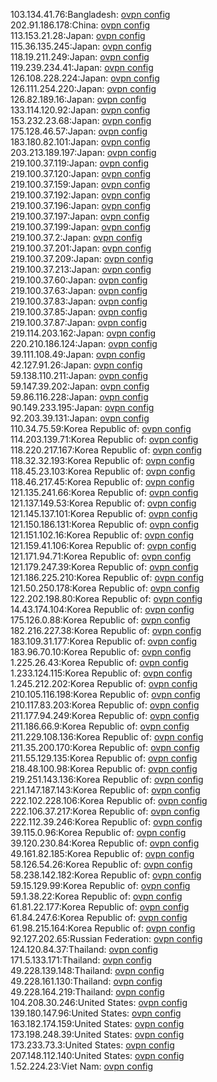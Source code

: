 103.134.41.76:Bangladesh: [ovpn config](vpn/103_134_41_76.ovpn)  
202.91.186.178:China: [ovpn config](vpn/202_91_186_178.ovpn)  
113.153.21.28:Japan: [ovpn config](vpn/113_153_21_28.ovpn)  
115.36.135.245:Japan: [ovpn config](vpn/115_36_135_245.ovpn)  
118.19.211.249:Japan: [ovpn config](vpn/118_19_211_249.ovpn)  
119.239.234.41:Japan: [ovpn config](vpn/119_239_234_41.ovpn)  
126.108.228.224:Japan: [ovpn config](vpn/126_108_228_224.ovpn)  
126.111.254.220:Japan: [ovpn config](vpn/126_111_254_220.ovpn)  
126.82.189.16:Japan: [ovpn config](vpn/126_82_189_16.ovpn)  
133.114.120.92:Japan: [ovpn config](vpn/133_114_120_92.ovpn)  
153.232.23.68:Japan: [ovpn config](vpn/153_232_23_68.ovpn)  
175.128.46.57:Japan: [ovpn config](vpn/175_128_46_57.ovpn)  
183.180.82.101:Japan: [ovpn config](vpn/183_180_82_101.ovpn)  
203.213.189.197:Japan: [ovpn config](vpn/203_213_189_197.ovpn)  
219.100.37.119:Japan: [ovpn config](vpn/219_100_37_119.ovpn)  
219.100.37.120:Japan: [ovpn config](vpn/219_100_37_120.ovpn)  
219.100.37.159:Japan: [ovpn config](vpn/219_100_37_159.ovpn)  
219.100.37.192:Japan: [ovpn config](vpn/219_100_37_192.ovpn)  
219.100.37.196:Japan: [ovpn config](vpn/219_100_37_196.ovpn)  
219.100.37.197:Japan: [ovpn config](vpn/219_100_37_197.ovpn)  
219.100.37.199:Japan: [ovpn config](vpn/219_100_37_199.ovpn)  
219.100.37.2:Japan: [ovpn config](vpn/219_100_37_2.ovpn)  
219.100.37.201:Japan: [ovpn config](vpn/219_100_37_201.ovpn)  
219.100.37.209:Japan: [ovpn config](vpn/219_100_37_209.ovpn)  
219.100.37.213:Japan: [ovpn config](vpn/219_100_37_213.ovpn)  
219.100.37.60:Japan: [ovpn config](vpn/219_100_37_60.ovpn)  
219.100.37.63:Japan: [ovpn config](vpn/219_100_37_63.ovpn)  
219.100.37.83:Japan: [ovpn config](vpn/219_100_37_83.ovpn)  
219.100.37.85:Japan: [ovpn config](vpn/219_100_37_85.ovpn)  
219.100.37.87:Japan: [ovpn config](vpn/219_100_37_87.ovpn)  
219.114.203.162:Japan: [ovpn config](vpn/219_114_203_162.ovpn)  
220.210.186.124:Japan: [ovpn config](vpn/220_210_186_124.ovpn)  
39.111.108.49:Japan: [ovpn config](vpn/39_111_108_49.ovpn)  
42.127.91.26:Japan: [ovpn config](vpn/42_127_91_26.ovpn)  
59.138.110.211:Japan: [ovpn config](vpn/59_138_110_211.ovpn)  
59.147.39.202:Japan: [ovpn config](vpn/59_147_39_202.ovpn)  
59.86.116.228:Japan: [ovpn config](vpn/59_86_116_228.ovpn)  
90.149.233.195:Japan: [ovpn config](vpn/90_149_233_195.ovpn)  
92.203.39.131:Japan: [ovpn config](vpn/92_203_39_131.ovpn)  
110.34.75.59:Korea Republic of: [ovpn config](vpn/110_34_75_59.ovpn)  
114.203.139.71:Korea Republic of: [ovpn config](vpn/114_203_139_71.ovpn)  
118.220.217.167:Korea Republic of: [ovpn config](vpn/118_220_217_167.ovpn)  
118.32.32.193:Korea Republic of: [ovpn config](vpn/118_32_32_193.ovpn)  
118.45.23.103:Korea Republic of: [ovpn config](vpn/118_45_23_103.ovpn)  
118.46.217.45:Korea Republic of: [ovpn config](vpn/118_46_217_45.ovpn)  
121.135.241.66:Korea Republic of: [ovpn config](vpn/121_135_241_66.ovpn)  
121.137.149.53:Korea Republic of: [ovpn config](vpn/121_137_149_53.ovpn)  
121.145.137.101:Korea Republic of: [ovpn config](vpn/121_145_137_101.ovpn)  
121.150.186.131:Korea Republic of: [ovpn config](vpn/121_150_186_131.ovpn)  
121.151.102.16:Korea Republic of: [ovpn config](vpn/121_151_102_16.ovpn)  
121.159.41.106:Korea Republic of: [ovpn config](vpn/121_159_41_106.ovpn)  
121.171.94.71:Korea Republic of: [ovpn config](vpn/121_171_94_71.ovpn)  
121.179.247.39:Korea Republic of: [ovpn config](vpn/121_179_247_39.ovpn)  
121.186.225.210:Korea Republic of: [ovpn config](vpn/121_186_225_210.ovpn)  
121.50.250.178:Korea Republic of: [ovpn config](vpn/121_50_250_178.ovpn)  
122.202.198.80:Korea Republic of: [ovpn config](vpn/122_202_198_80.ovpn)  
14.43.174.104:Korea Republic of: [ovpn config](vpn/14_43_174_104.ovpn)  
175.126.0.88:Korea Republic of: [ovpn config](vpn/175_126_0_88.ovpn)  
182.216.227.38:Korea Republic of: [ovpn config](vpn/182_216_227_38.ovpn)  
183.109.31.177:Korea Republic of: [ovpn config](vpn/183_109_31_177.ovpn)  
183.96.70.10:Korea Republic of: [ovpn config](vpn/183_96_70_10.ovpn)  
1.225.26.43:Korea Republic of: [ovpn config](vpn/1_225_26_43.ovpn)  
1.233.124.115:Korea Republic of: [ovpn config](vpn/1_233_124_115.ovpn)  
1.245.212.202:Korea Republic of: [ovpn config](vpn/1_245_212_202.ovpn)  
210.105.116.198:Korea Republic of: [ovpn config](vpn/210_105_116_198.ovpn)  
210.117.83.203:Korea Republic of: [ovpn config](vpn/210_117_83_203.ovpn)  
211.177.94.249:Korea Republic of: [ovpn config](vpn/211_177_94_249.ovpn)  
211.186.66.9:Korea Republic of: [ovpn config](vpn/211_186_66_9.ovpn)  
211.229.108.136:Korea Republic of: [ovpn config](vpn/211_229_108_136.ovpn)  
211.35.200.170:Korea Republic of: [ovpn config](vpn/211_35_200_170.ovpn)  
211.55.129.135:Korea Republic of: [ovpn config](vpn/211_55_129_135.ovpn)  
218.48.100.98:Korea Republic of: [ovpn config](vpn/218_48_100_98.ovpn)  
219.251.143.136:Korea Republic of: [ovpn config](vpn/219_251_143_136.ovpn)  
221.147.187.143:Korea Republic of: [ovpn config](vpn/221_147_187_143.ovpn)  
222.102.228.106:Korea Republic of: [ovpn config](vpn/222_102_228_106.ovpn)  
222.106.37.217:Korea Republic of: [ovpn config](vpn/222_106_37_217.ovpn)  
222.112.39.246:Korea Republic of: [ovpn config](vpn/222_112_39_246.ovpn)  
39.115.0.96:Korea Republic of: [ovpn config](vpn/39_115_0_96.ovpn)  
39.120.230.84:Korea Republic of: [ovpn config](vpn/39_120_230_84.ovpn)  
49.161.82.185:Korea Republic of: [ovpn config](vpn/49_161_82_185.ovpn)  
58.126.54.26:Korea Republic of: [ovpn config](vpn/58_126_54_26.ovpn)  
58.238.142.182:Korea Republic of: [ovpn config](vpn/58_238_142_182.ovpn)  
59.15.129.99:Korea Republic of: [ovpn config](vpn/59_15_129_99.ovpn)  
59.1.38.22:Korea Republic of: [ovpn config](vpn/59_1_38_22.ovpn)  
61.81.22.177:Korea Republic of: [ovpn config](vpn/61_81_22_177.ovpn)  
61.84.247.6:Korea Republic of: [ovpn config](vpn/61_84_247_6.ovpn)  
61.98.215.164:Korea Republic of: [ovpn config](vpn/61_98_215_164.ovpn)  
92.127.202.65:Russian Federation: [ovpn config](vpn/92_127_202_65.ovpn)  
124.120.84.37:Thailand: [ovpn config](vpn/124_120_84_37.ovpn)  
171.5.133.171:Thailand: [ovpn config](vpn/171_5_133_171.ovpn)  
49.228.139.148:Thailand: [ovpn config](vpn/49_228_139_148.ovpn)  
49.228.161.130:Thailand: [ovpn config](vpn/49_228_161_130.ovpn)  
49.228.164.219:Thailand: [ovpn config](vpn/49_228_164_219.ovpn)  
104.208.30.246:United States: [ovpn config](vpn/104_208_30_246.ovpn)  
139.180.147.96:United States: [ovpn config](vpn/139_180_147_96.ovpn)  
163.182.174.159:United States: [ovpn config](vpn/163_182_174_159.ovpn)  
173.198.248.39:United States: [ovpn config](vpn/173_198_248_39.ovpn)  
173.233.73.3:United States: [ovpn config](vpn/173_233_73_3.ovpn)  
207.148.112.140:United States: [ovpn config](vpn/207_148_112_140.ovpn)  
1.52.224.23:Viet Nam: [ovpn config](vpn/1_52_224_23.ovpn)  
